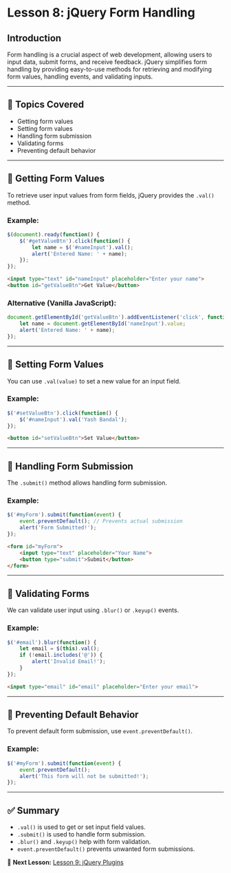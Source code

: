 # Lesson 8: jQuery Form Handling

## Introduction
Form handling is a crucial aspect of web development, allowing users to input data, submit forms, and receive feedback. jQuery simplifies form handling by providing easy-to-use methods for retrieving and modifying form values, handling events, and validating inputs.

---

## 📌 Topics Covered
- Getting form values
- Setting form values
- Handling form submission
- Validating forms
- Preventing default behavior

---

## 📝 Getting Form Values
To retrieve user input values from form fields, jQuery provides the `.val()` method.

### Example:
```javascript
$(document).ready(function() {
    $('#getValueBtn').click(function() {
        let name = $('#nameInput').val();
        alert('Entered Name: ' + name);
    });
});
```

```html
<input type="text" id="nameInput" placeholder="Enter your name">
<button id="getValueBtn">Get Value</button>
```

### Alternative (Vanilla JavaScript):
```javascript
document.getElementById('getValueBtn').addEventListener('click', function() {
    let name = document.getElementById('nameInput').value;
    alert('Entered Name: ' + name);
});
```

---

## 📝 Setting Form Values
You can use `.val(value)` to set a new value for an input field.

### Example:
```javascript
$('#setValueBtn').click(function() {
    $('#nameInput').val('Yash Bandal');
});
```

```html
<button id="setValueBtn">Set Value</button>
```

---

## 📝 Handling Form Submission
The `.submit()` method allows handling form submission.

### Example:
```javascript
$('#myForm').submit(function(event) {
    event.preventDefault(); // Prevents actual submission
    alert('Form Submitted!');
});
```

```html
<form id="myForm">
    <input type="text" placeholder="Your Name">
    <button type="submit">Submit</button>
</form>
```

---

## 📝 Validating Forms
We can validate user input using `.blur()` or `.keyup()` events.

### Example:
```javascript
$('#email').blur(function() {
    let email = $(this).val();
    if (!email.includes('@')) {
        alert('Invalid Email!');
    }
});
```

```html
<input type="email" id="email" placeholder="Enter your email">
```

---

## 📝 Preventing Default Behavior
To prevent default form submission, use `event.preventDefault()`.

### Example:
```javascript
$('#myForm').submit(function(event) {
    event.preventDefault();
    alert('This form will not be submitted!');
});
```

---

## ✅ Summary
- `.val()` is used to get or set input field values.
- `.submit()` is used to handle form submission.
- `.blur()` and `.keyup()` help with form validation.
- `event.preventDefault()` prevents unwanted form submissions.

🔗 **Next Lesson:** [Lesson 9: jQuery Plugins](./9_jquery_plugins.md)

